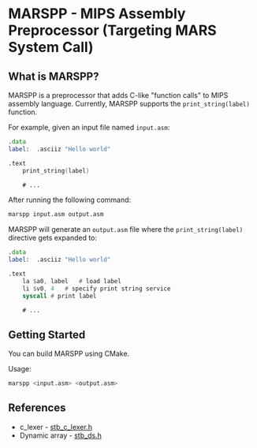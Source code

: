 # MARSPP - MIPS Assembly Preprocessor (Targeting MARS System Call)

## What is MARSPP?

MARSPP is a preprocessor that adds C-like "function calls" to MIPS assembly language. Currently, MARSPP supports the `print_string(label)` function.

For example, given an input file named `input.asm`:

```asm
.data
label:	.asciiz	"Hello world"

.text
	print_string(label)

    # ...
```

After running the following command:

```bash
marspp input.asm output.asm
```

MARSPP will generate an `output.asm` file where the `print_string(label)` directive gets expanded to:

```asm
.data
label:	.asciiz	"Hello world"

.text
	la $a0, label	# load label
	li $v0, 4	# specify print string service
	syscall	# print label

    # ...
```

## Getting Started

You can build MARSPP using CMake.

Usage:

```bash
marspp <input.asm> <output.asm>
```

## References

- c_lexer - [stb_c_lexer.h](https://github.com/nothings/stb/blob/master/stb_c_lexer.h)
- Dynamic array - [stb_ds.h](https://github.com/nothings/stb/blob/master/stb_ds.h)
